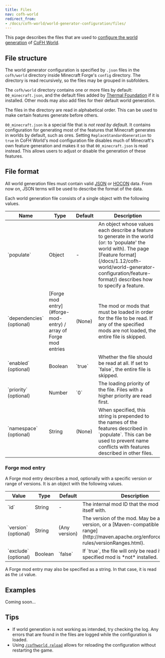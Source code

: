 ```yaml
---
title: Files
nav: cofh-world
redirect_from:
- /docs/cofh-world/world-generator-configuration/files/
---
```


This page describes the files that are used to [configure the world
generation](/docs/1.12/cofh-world/world-generator-configuration/) of [CoFH
World](/docs/1.12/cofh-world/).


File structure
--------------

The world generator configuration is specified by `.json` files in the
`cofh/world` directory inside Minecraft Forge's `config` directory. The
directory is read recursively, so the files may be grouped in subfolders.

The `cofh/world` directory contains one or more files by default:
`00_minecraft.json`, and the default files added by [Thermal
Foundation](/docs/1.12/thermal-foundation-2/) if it is installed. Other mods may also
add files for their default world generation.

The files in the directory are read in alphabetical order. This can be used to
make certain features generate before others.

`00_minecraft.json` is a special file that is *not read by default*. It contains
configuration for generating most of the features that Minecraft generates in
worlds by default, such as ores. Setting `ReplaceStandardGeneration` to `true`
in CoFH World's mod configuration file disables much of Minecraft's own feature
generation and makes it so that `00_minecraft.json` is read instead. This allows
users to adjust or disable the generation of these features.


File format
-----------

All world generation files must contain valid [JSON](http://www.json.org/) or
[HOCON](https://github.com/lightbend/config/blob/master/HOCON.md) data. From now
on, JSON terms will be used to describe the format of the data.

Each world generation file consists of a single object with the following
values.

<div class="uk-overflow-container">
    <table class="uk-table uk-table-striped uk-text-small">
        <thead>
            <tr>
                <th>Name</th>
                <th>Type</th>
                <th>Default</th>
                <th>Description</th>
            </tr>
        </thead>
        <tbody>
            <tr>
                <td markdown="span">`populate`</td>
                <td>Object</td>
                <td>-</td>
                <td markdown="span">
                    An object whose values each describe a feature to generate
                    in the world (or: to 'populate' the world with). The page
                    [Feature
                    format](/docs/1.12/cofh-world/world-generator-configuration/feature-format/)
                    describes how to specify a feature.
                </td>
            </tr>
            <tr>
                <td markdown="span">`dependencies` (optional)</td>
                <td markdown="span">
                    [Forge mod entry](#forge-mod-entry) / array of Forge mod
                    entries
                </td>
                <td>(None)</td>
                <td markdown="span">
                    The mod or mods that must be loaded in order for the file to
                    be read. If any of the specified mods are not loaded, the
                    entire file is skipped.
                </td>
            </tr>
            <tr>
                <td markdown="span">`enabled` (optional)</td>
                <td>Boolean</td>
                <td markdown="span">`true`</td>
                <td markdown="span">
                    Whether the file should be read at all. If set to `false`,
                    the entire file is skipped.
                </td>
            </tr>
            <tr>
                <td markdown="span">`priority` (optional)</td>
                <td>Number</td>
                <td markdown="span">`0`</td>
                <td>
                    The loading priority of the file. Files with a higher
                    priority are read first.
                </td>
            </tr>
            <tr>
                <td markdown="span">`namespace` (optional)</td>
                <td>String</td>
                <td markdown="span">(None)</td>
                <td markdown="span">
                    When specified, this string is prepended to the names of the
                    features described in `populate`. This can be used to
                    prevent name conflicts with features described in other
                    files.
                </td>
            </tr>
        </tbody>
    </table>
</div>

### Forge mod entry
A Forge mod entry describes a mod, optionally with a specific version or range
of versions. It is an object with the following values.

<div class="uk-overflow-container">
    <table class="uk-table uk-table-striped uk-text-small">
        <thead>
            <tr>
                <th>Value</th>
                <th>Type</th>
                <th>Default</th>
                <th>Description</th>
            </tr>
        </thead>
        <tbody>
            <tr>
                <td markdown="span">`id`</td>
                <td>String</td>
                <td>-</td>
                <td>The internal mod ID that the mod registers itself with.</td>
            </tr>
            <tr>
                <td markdown="span">`version` (optional)</td>
                <td>String</td>
                <td>(Any version)</td>
                <td markdown="span">
                    The version of the mod. May be a specific version, or a
                    [Maven-compatible version range](http://maven.apache.org/enforcer/enforcer-rules/versionRanges.html).
                </td>
            </tr>
            <tr>
                <td markdown="span">`exclude` (optional)</td>
                <td>Boolean</td>
                <td markdown="span">`false`</td>
                <td markdown="span">
                    If `true`, the file will only be read if the specified mod
                    is *not* installed.
                </td>
            </tr>
        </tbody>
    </table>
</div>

A Forge mod entry may also be specified as a string. In that case, it is read as
the `id` value.


Examples
--------

Coming soon...


Tips
----

* If world generation is not working as intended, try checking the log. Any
  errors that are found in the files are logged while the configuration is
  loaded.
* Using [`/cofhworld reload`](/docs/1.12/cofh-world/commands/#reload) allows for
  reloading the configuration without restarting the game.
